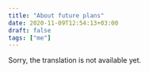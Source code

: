 ```yaml
---
title: "About future plans"
date: 2020-11-09T12:54:13+03:00
draft: false
tags: ["me"]
---
```


​​Sorry, the translation is not available yet.
